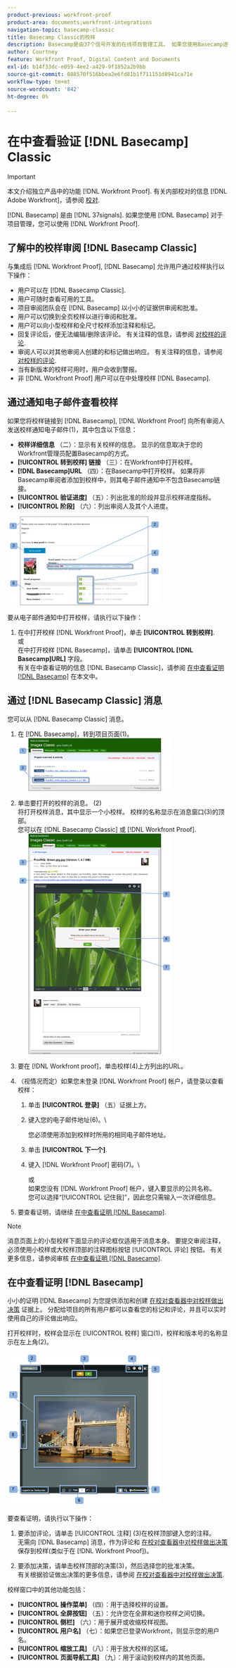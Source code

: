 ```yaml
---
product-previous: workfront-proof
product-area: documents;workfront-integrations
navigation-topic: basecamp-classic
title: Basecamp Classic的校样
description: Basecamp是由37个信号开发的在线项目管理工具。 如果您使用Basecamp进行项目管理，则可以使用 [!DNL Workfront Proof].
author: Courtney
feature: Workfront Proof, Digital Content and Documents
exl-id: b14f33dc-e059-4ee2-a429-9f1852a2b9bb
source-git-commit: 088570f516bbea2e6fd81b1f711151d8941ca71e
workflow-type: tm+mt
source-wordcount: '842'
ht-degree: 0%

---
```


# 在中查看验证 [!DNL Basecamp] Classic

>[!IMPORTANT]
>
>本文介绍独立产品中的功能 [!DNL Workfront Proof]. 有关内部校对的信息 [!DNL Adobe Workfront]，请参阅 [校对](../../../review-and-approve-work/proofing/proofing.md).

[!DNL Basecamp] 是由 [!DNL 37signals]. 如果您使用 [!DNL Basecamp] 对于项目管理，您可以使用 [!DNL Workfront Proof].

## 了解中的校样审阅 [!DNL Basecamp Classic]

与集成后 [!DNL Workfront Proof], [!DNL Basecamp] 允许用户通过校样执行以下操作：

* 用户可以在 [!DNL Basecamp Classic].
* 用户可随时查看可用的工具。
* 项目审阅团队会在 [!DNL Basecamp] 以小小的证据供审阅和批准。
* 用户可以切换到全页校样以进行审阅和批准。
* 用户可以向小型校样和全尺寸校样添加注释和标记。
* 回复评论后，便无法编辑/删除该评论。 有关注释的信息，请参阅 [对校样的评论](../../../review-and-approve-work/proofing/reviewing-proofs-within-workfront/comment-on-a-proof/comment-on-proof.md).
* 审阅人可以对其他审阅人创建的和标记做出响应。 有关注释的信息，请参阅 [对校样的评论](../../../review-and-approve-work/proofing/reviewing-proofs-within-workfront/comment-on-a-proof/comment-on-proof.md).
* 当有新版本的校样可用时，用户会收到警报。
* 非 [!DNL Workfront Proof] 用户可以在中处理校样 [!DNL Basecamp].

## 通过通知电子邮件查看校样

如果您将校样链接到 [!DNL Basecamp], [!DNL Workfront Proof] 向所有审阅人发送校样通知电子邮件(1)，其中包含以下信息：

* **校样详细信息** （二）：显示有关校样的信息。 显示的信息取决于您的Workfront管理员配置Basecamp的方式。
* **[!UICONTROL 转到校样] 链接** （三）：在Workfront中打开校样。
* **[!DNL Basecamp]URL** （四）：在Basecamp中打开校样。 如果将非Basecamp审阅者添加到校样中，则其电子邮件通知中不包含Basecamp链接。
* **[!UICONTROL 验证进度]** （五）：列出批准的阶段并显示校样进度指标。
* **[!UICONTROL 阶段]** （六）：列出审阅人及其个人进度。

![Basecamp_ProofHQ_email_notification1__1_.png](assets/basecamp-proofhq-email-notification1--1--350x202.png)

要从电子邮件通知中打开校样，请执行以下操作：

1. 在中打开校样 [!DNL Workfront Proof]，单击 **[!UICONTROL 转到校样]**.\
   或\
   在中打开校样 [!DNL Basecamp]，请单击 **[!UICONTROL [!DNL Basecamp]URL]** 字段。\
   有关在中查看证明的信息 [!DNL Basecamp Classic]，请参阅 [在中查看证明 [!DNL Basecamp]](#reviewing-a-proof-in-basecamp) 在本文中。

## 通过 [!DNL Basecamp Classic] 消息

您可以从 [!DNL Basecamp Classic] 消息。

1. 在 [!DNL Basecamp]，转到项目页面(1)。\
   ![Basecamp_Classic_messages_1.png](assets/basecamp-classic-messages-1-350x120.png)

1. 单击要打开的校样的消息。 (2)\
   将打开校样消息，其中显示一个小校样。 校样的名称显示在消息窗口(3)的顶部。\
   您可以在 [!DNL Basecamp Classic] 或 [!DNL Workfront Proof].\
   ![Basecamp_Classic_messages_2.png](assets/basecamp-classic-messages-2-350x501.png)

1. 要在 [!DNL Workfront proof]，单击校样(4)上方列出的URL。
1. （视情况而定）如果您未登录 [!DNL Workfront Proof] 帐户，请登录以查看校样：

   1. 单击 **[!UICONTROL 登录]** （五）证据上方。
   1. 键入您的电子邮件地址(6)。\

      您必须使用添加到校样时所用的相同电子邮件地址。
   1. 单击 **[!UICONTROL 下一个]**.
   1. 键入 [!DNL Workfront Proof] 密码(7)。\

      或\
      如果您没有 [!DNL Workfront Proof] 帐户，键入要显示的公共名称。\
      您可以选择“[!UICONTROL 记住我]”，因此您只需输入一次详细信息。

1. 要查看证明，请继续 [在中查看证明 [!DNL Basecamp]](#reviewing-a-proof-in-basecamp).

>[!NOTE]
>
> 消息页面上的小型校样下面显示的评论框仅适用于消息本身。 要提交审阅注释，必须使用小校样或大校样顶部的注释图标按钮 [!UICONTROL 评论] 按钮。 有关更多信息，请参阅审核 [在中查看证明 [!DNL Basecamp]](#reviewing-a-proof-in-basecamp).

## 在中查看证明 [!DNL Basecamp]

小小的证明 [!DNL Basecamp] 为您提供添加和创建 [在校对查看器中对校样做出决策](../../../review-and-approve-work/proofing/reviewing-proofs-within-workfront/make-a-decision-on-a-proof/make-decisions-on-proof.md) 证据上。 分配给项目的所有用户都可以查看您的标记和评论，并且可以实时使用自己的评论做出响应。

打开校样时，校样会显示在 [!UICONTROL 校样] 窗口(1)，校样和版本号的名称显示在左上角(2)。

![Basecamp_Classic_miniproof.png](assets/basecamp-classic-miniproof-350x350.png)

要查看证明，请执行以下操作：

1. 要添加评论，请单击 [!UICONTROL 注释] (3)在校样顶部键入您的注释。\
   无需向 [!DNL Basecamp] 消息，作为评论和 [在校对查看器中对校样做出决策](../../../review-and-approve-work/proofing/reviewing-proofs-within-workfront/make-a-decision-on-a-proof/make-decisions-on-proof.md) 保存到校样(类似于在 [!DNL Workfront Proof])。

1. 要添加决策，请单击校样顶部的决策(3)，然后选择您的批准决策。\
   有关根据验证做出决策的更多信息，请参阅 [在校对查看器中对校样做出决策](../../../review-and-approve-work/proofing/reviewing-proofs-within-workfront/make-a-decision-on-a-proof/make-decisions-on-proof.md#making-a-decision-on-a-proof).

校样窗口中的其他功能包括：

* **[!UICONTROL 操作菜单]** （四）：用于选择校样的设置。
* **[!UICONTROL 全屏按钮]** （五）：允许您在全屏和迷你校样之间切换。
* **[!UICONTROL 侧栏]** （六）：用于展开或收缩校样视图。
* **[!UICONTROL 用户名]** （七）：如果您已登录Workfront，则显示您的用户名。
* **[!UICONTROL 缩放工具]** （八）：用于放大校样的区域。
* **[!UICONTROL 页面导航工具]** （九）：用于滚动到校样内的其他页面。

<!--For more information on reviewing proofs, see [Legacy proofing viewer Overview](../../../workfront-proof/wp-work-proofsfiles/review-proofs-lpv/legacy-proofing-viewer.md).-->
